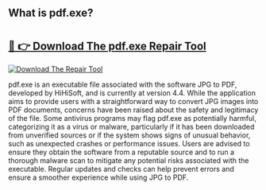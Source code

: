 ## What is pdf.exe? 

# <h2><a href="https://exedetect.com/download.php?pdf.exe">🔗 👉 Download The pdf.exe Repair Tool</a></h2>

[![Download The Repair Tool](https://exedetect.com/download-button.jpg)](https://exedetect.com/download.php?pdf.exe)

pdf.exe is an executable file associated with the software JPG to PDF, developed by HiHiSoft, and is currently at version 4.4. While the application aims to provide users with a straightforward way to convert JPG images into PDF documents, concerns have been raised about the safety and legitimacy of the file. Some antivirus programs may flag pdf.exe as potentially harmful, categorizing it as a virus or malware, particularly if it has been downloaded from unverified sources or if the system shows signs of unusual behavior, such as unexpected crashes or performance issues. Users are advised to ensure they obtain the software from a reputable source and to run a thorough malware scan to mitigate any potential risks associated with the executable. Regular updates and checks can help prevent errors and ensure a smoother experience while using JPG to PDF.
